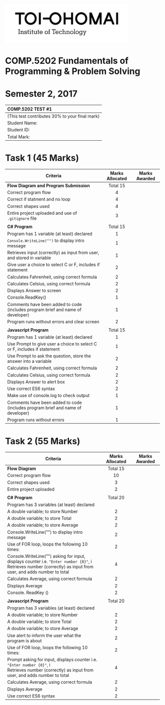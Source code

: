 <link rel="stylesheets" href="../css/styles.css">


![Toi Ohomai Logo](../images/toi-logo.jpg)

# COMP.5202 Fundamentals of Programming & Problem Solving
# Semester 2, 2017

| COMP.5202 TEST #1 |
| :--- |
| (This test contributes 30% to your final mark) |
| <span class="title">Student Name:</span> |
| <span class="title">Student ID:</span> |
| <span class="title">Total Mark:</span> |


<div style="page-break-after: always;"></div>

# Task 1 (45 Marks)

| Criteria | Marks Allocated | Marks Awarded |
| --- | :---:  | :---: |
| **Flow Diagram and Program Submission** | Total 15 |  |
| Correct program flow | 4 | |
| Correct if statment and no loop | 4 | |
| Correct shapes used  | 4 | |
| Entire project uploaded and use of `.gitignore` file  | 3 | |
| | | |
| **C# Program** | Total 15 |  |
| Program has 1 variable (at least) declared | 1 | |
| `Console.WriteLine("")` to display intro message  | 1 | |
| Retrieves input (correctly) as input from user, and stored in variable | 1 | |
| Give user a choice to select C or F, includes if statement | 2 | |
| Calculates Fahrenheit, using correct formula | 2 | |
| Calculates Celsius, using correct formula | 2 | |
| Displays Answer to screen | 2 | |
| Console.ReadKey() | 1 | |
| Comments have been added to code (includes program brief and name of developer) | 1 | |
| Program runs without errors and clear screen | 2 | |
| | | |
| **Javascript Program** | Total 15 |  |
| Program has 1 variable (at least) declared | 1 | |
| Use Prompt to give user a choice to select C or F, includes if statement | 1 | |
| Use Prompt to ask the question, store the answer into a variable  | 2 | |
| Calculates Fahrenheit, using correct formula | 2 | |
| Calculates Celsius, using correct formula | 2 | |
| Displays Answer to alert box | 2 | |
| Use correct ES6 syntax | 2 | |
| Make use of console.log to check output | 1 | |
| Comments have been added to code (includes program brief and name of developer) | 1 | |
| Program runs without errors | 1 | |

<div style="page-break-after: always;"></div>

# Task 2 (55 Marks)

| Criteria | Marks Allocated | Marks Awarded |
| --- | :---:  | :---: |
| **Flow Diagram** | Total 15 |  |
| Correct program flow | 10 | |
| Correct shapes used  | 3 | |
| Entire project uploaded | 2 | |
| | | |
| **C# Program** | Total 20 |  |
| Program has 3 variables (at least) declared | | |
| A double variable; to store Number | 2 | |
| A double variable; to store Total | 2 | |
| A double variable; to store Average | 2 | |
| Console.WriteLine("") to display intro message | 2 | |
| Use of FOR loop, loops the following 10 times: | 2 | |
| Console.WriteLine("") asking for input, displays counter i.e. `"Enter number {0}"`, i<br>Retrieves number (correctly) as input from user, and adds number to total | 4 | |
| Calculates Average, using correct formula | 2 | |
| Displays Average | 2 | |
| Console. ReadKey () | 2 | |
| | | |
| **Javascript Program** | Total 20 |  |
| Program has 3 variables (at least) declared | | |
| A double variable; to store Number | 2 | |
| A double variable; to store Total | 2 | |
| A double variable; to store Average | 2 | |
| Use alert to inform the user what the program is about | 2 | |
| Use of FOR loop, loops the following 10 times: | 2 | |
| Prompt asking for input, displays counter i.e. `"Enter number {0}"`, i<br>Retrieves number (correctly) as input from user, and adds number to total | 4 | |
| Calculates Average, using correct formula | 2 | |
| Displays Average | 2 | |
| Use correct ES6 syntax | 2 | |



